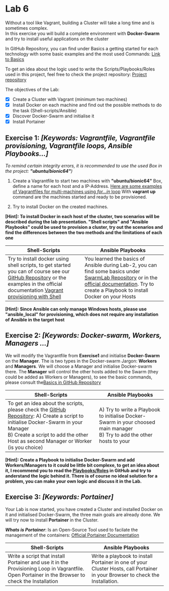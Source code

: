 # Lab 6

Without a tool like Vagrant, building a Cluster will take a long time and is sometimes complex. <br>
In this exercise you will build a complete environment with **Docker-Swarm** and try to install useful applications on the cluster

In GitHub Repository, you can find under Basics a getting started for each technology with some basic examples and the most used Commands:
[Link to Basics](https://github.com/jennerwein/swarmlab/tree/master/basics)

To get an idea about the logic used to write the Scripts/Playbooks/Roles used in this project, feel free to check the project repository: 
[Project repository](https://github.com/jennerwein/swarmlab)

The objectives of the Lab:

- [x] Create a Cluster with Vagrant (minimum two machines)
- [x] Install Docker on each machine and find out the possible methods to do the task (Shell-scripts/Ansible)
- [x] Discover Docker-Swarm and initialise it 
- [x] Install Portainer

## Exercise 1: _[Keywords: Vagrantfile, Vagrantfile provisioning, Vagrantfile loops, Ansible Playbooks...]_

_To remind certain integrity errors, it is recommended to use the used Box in the project: **"ubuntu/bionic64"**)_

1. Create a Vagrantfile to start two machines with **"ubuntu/bionic64"** Box, define a name for each host and a IP-Address.
[Here are some examples of Vagrantfiles for multi-machines using _for...in_ loop](https://www.vagrantup.com/docs/vagrantfile/tips)
With **vagrant up** command are the machines started and ready to be provisioned.

2. Try to install Docker on the created machines. 

**[Hint]: To install Docker in each host of the cluster, two scenarios will be described during the lab presentation. **"Shell scripts"** and **"Ansible Playbooks"** could be used to provision a cluster, try out the scenarios and find the differences between the two methods and the limitations of each one**

Shell-Scripts | Ansible Playbooks
------------ | -------------
Try to install docker using shell scripts, to get started you can of course see our [GitHub Repository](https://github.com/jennerwein/swarmlab/tree/master/swarm_shell_prov) or the examples in the official documentation [Vagrant provisioning with Shell](https://www.vagrantup.com/docs/provisioning/shell) | You learned the basics of Ansible during Lab-2, you can find some basics under [SwarmLab Repository](https://github.com/jennerwein/swarmlab/tree/master/basics) or in the [official documentation](https://docs.ansible.com/ansible/latest/user_guide/intro_getting_started.html). Try to create a Playbook to install Docker on your Hosts

**[Hint]: Since Ansible can only manage Windows hosts, please use "ansible_local" for provisioning, which does not require any installation of Ansible in the target host**

## Exercise 2: _[Keywords: Docker-swarm, Workers, Managers ...]_

We will modify the Vagrantfile from **Exercise1** and initialise **Docker-Swarm** on the **Manager**.
The is two types in the Docker-swarm Jargon: **Workers** and **Managers**. We will choose a Manager and initialise Docker-swarm there.
The **Manager** will control the other hosts added to the Swarm (they could 
be added as Workers or Managers), to see the basic commands, please consult the[Basics in GitHub Repository](https://github.com/jennerwein/swarmlab/tree/master/basics)


Shell-Scripts | Ansible Playbooks
------------ | -------------
To get an idea about the scripts, please check the [GitHub Repository](https://github.com/jennerwein/swarmlab/tree/master/swarm_shell_prov/provision): A) Create a script to initialise Docker-Swarm in your Manager <br> B) Create a script to add the other Host as second Manager or Worker (is you choice) | A) Try to write a Playbook to initialise Docker-Swarm in your choosed main manager <br> B) Try to add the other hosts to your 
 
**[Hint]: Create a Playbook to initialise Docker-Swarm and add Workers/Managers to it could be little bit complexe, to get an idea about it, I recommend you to read the [Playbooks/Roles](https://github.com/jennerwein/swarmlab/tree/master/swarm_ansible_prov/provision) in GitHub and try to anderstand the logic behind it. There is of course no ideal solution for a problem, you can make your own logic and discuss it in the Lab.**

 ## Exercise 3: _[Keywords: Portainer]_

Your Lab is now started, you have created a Cluster and installed Docker on it and initialised Docker-Swarm, the three main goals are already done.
We will try now to install **Portainer** in the Cluster.

_**Whats is Portainer**_: Is an Open-Source Tool used to facilate the management of the containers: [Official Portainer Documentation](https://documentation.portainer.io/#about-portainer)

Shell-Scripts | Ansible Playbooks
------------ | -------------
Write a script that install Portainer and use it in the Provisioning Loop in Vagrantfile. Open Portainer in the Browser to check the Installation | Write a playbook to install Portainer in one of your Cluster Hosts, call Portainer in your Browser to check the Installation.